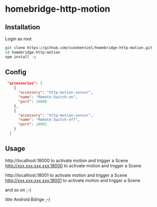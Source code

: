# homebridge-http-motion

## Installation
Login as root
```bash
git clone https://github.com/svonbentzel/homebridge-http-motion.git
cd homebridge-http-motion
npm install -g
```

## Config
```json
 "accessories": [
    {
      "accessory": "http-motion-sensor",
      "name": "Remote-Switch-on",
      "port": 18000
    },
    {
      "accessory": "http-motion-sensor",
      "name": "Remote-Switch-off",
      "port": 18001
    }
  ]

```
## Usage
http://localhost:18000 to activate motion and trigger a Scene
http://xxx.xxx.xxx.xxx.18000  to activate motion and trigger a Scene

http://localhost:18001 to activate motion and trigger a Scene
http://xxx.xxx.xxx.xxx.18001  to activate motion and trigger a Scene

and so on ;-) 

litte Android Bdrige ;-) 







 
